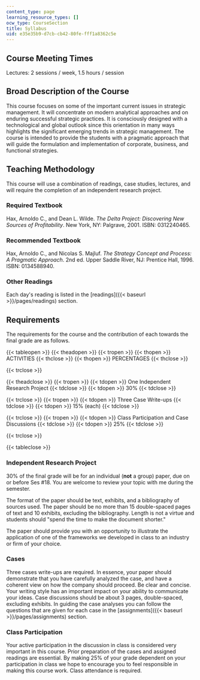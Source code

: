 ```yaml
---
content_type: page
learning_resource_types: []
ocw_type: CourseSection
title: Syllabus
uid: e35e35b9-d7cb-cb42-80fe-fff1a8362c5e
---
```


Course Meeting Times
--------------------

Lectures: 2 sessions / week, 1.5 hours / session

Broad Description of the Course
-------------------------------

This course focuses on some of the important current issues in strategic management. It will concentrate on modern analytical approaches and on enduring successful strategic practices. It is consciously designed with a technological and global outlook since this orientation in many ways highlights the significant emerging trends in strategic management. The course is intended to provide the students with a pragmatic approach that will guide the formulation and implementation of corporate, business, and functional strategies.

Teaching Methodology
--------------------

This course will use a combination of readings, case studies, lectures, and will require the completion of an independent research project.

### Required Textbook

Hax, Arnoldo C., and Dean L. Wilde. _The Delta Project: Discovering New Sources of Profitability_. New York, NY: Palgrave, 2001. ISBN: 0312240465.

### Recommended Textbook

Hax, Arnoldo C., and Nicolas S. Majluf. _The Strategy Concept and Process: A Pragmatic Approach_. 2nd ed. Upper Saddle River, NJ: Prentice Hall, 1996. ISBN: 0134588940.

### Other Readings

Each day's reading is listed in the [readings]({{< baseurl >}}/pages/readings) section.

Requirements
------------

The requirements for the course and the contribution of each towards the final grade are as follows.

{{< tableopen >}}
{{< theadopen >}}
{{< tropen >}}
{{< thopen >}}
ACTIVITIES
{{< thclose >}}
{{< thopen >}}
PERCENTAGES
{{< thclose >}}

{{< trclose >}}

{{< theadclose >}}
{{< tropen >}}
{{< tdopen >}}
One Independent Research Project
{{< tdclose >}}
{{< tdopen >}}
30%
{{< tdclose >}}

{{< trclose >}}
{{< tropen >}}
{{< tdopen >}}
Three Case Write-ups
{{< tdclose >}}
{{< tdopen >}}
15% (each)
{{< tdclose >}}

{{< trclose >}}
{{< tropen >}}
{{< tdopen >}}
Class Participation and Case Discussions
{{< tdclose >}}
{{< tdopen >}}
25%
{{< tdclose >}}

{{< trclose >}}

{{< tableclose >}}

  

### Independent Research Project

30% of the final grade will be for an individual (**not** a group) paper, due on or before Ses #18. You are welcome to review your topic with me during the semester.

The format of the paper should be text, exhibits, and a bibliography of sources used. The paper should be no more than 15 double-spaced pages of text and 10 exhibits, excluding the bibliography. Length is not a virtue and students should "spend the time to make the document shorter."

The paper should provide you with an opportunity to illustrate the application of one of the frameworks we developed in class to an industry or firm of your choice.

### Cases

Three cases write-ups are required. In essence, your paper should demonstrate that you have carefully analyzed the case, and have a coherent view on how the company should proceed. Be clear and concise. Your writing style has an important impact on your ability to communicate your ideas. Case discussions should be about 3 pages, double-spaced, excluding exhibits. In guiding the case analyses you can follow the questions that are given for each case in the [assignments]({{< baseurl >}}/pages/assignments) section.

### Class Participation

Your active participation in the discussion in class is considered very important in this course. Prior preparation of the cases and assigned readings are essential. By making 25% of your grade dependent on your participation in class we hope to encourage you to feel responsible in making this course work. Class attendance is required.